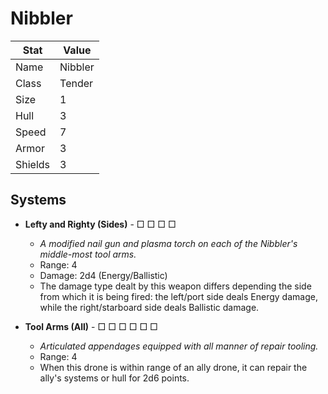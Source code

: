 # Nibbler

| Stat    | Value   |
| ------- | ------- |
| Name    | Nibbler |
| Class   | Tender  |
| Size    | 1       |
| Hull    | 3       |
| Speed   | 7       |
| Armor   | 3       |
| Shields | 3       |

## Systems

- **Lefty and Righty (Sides)** - □ □ □ □
	- *A modified nail gun and plasma torch on each of the Nibbler's middle-most tool arms.*
	- Range: 4
	- Damage: 2d4 (Energy/Ballistic)
	- The damage type dealt by this weapon differs depending the side from which it is being fired: the left/port side deals Energy damage, while the right/starboard side deals Ballistic damage.

- **Tool Arms (All)** - □ □ □ □ □ □
	- *Articulated appendages equipped with all manner of repair tooling.*
	- Range: 4
	- When this drone is within range of an ally drone, it can repair the ally's systems or hull for 2d6 points.
